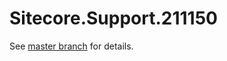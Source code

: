 # Sitecore.Support.211150

See [master branch](https://github.com/sitecoresupport/Sitecore.Support.211150) for details.